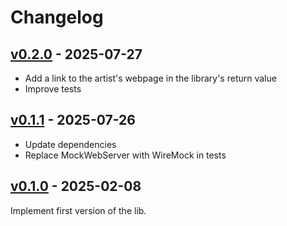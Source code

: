 # Changelog

## [v0.2.0](https://github.com/alecigne/somafm-recentlib/tree/v0.2.0) - 2025-07-27

- Add a link to the artist's webpage in the library's return value
- Improve tests

## [v0.1.1](https://github.com/alecigne/somafm-recentlib/tree/v0.1.1) - 2025-07-26

- Update dependencies
- Replace MockWebServer with WireMock in tests


## [v0.1.0](https://github.com/alecigne/somafm-recentlib/tree/v0.1.0) - 2025-02-08

Implement first version of the lib.
